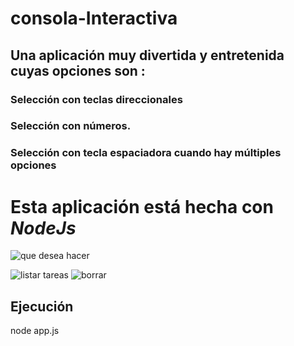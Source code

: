 # consola-Interactiva

## Una aplicación  muy divertida y entretenida cuyas opciones son :

### Selección con teclas direccionales 
### Selección con números.
### Selección con tecla espaciadora cuando hay múltiples opciones 

# Esta aplicación está hecha con <em>NodeJs</em>
![que desea hacer](https://user-images.githubusercontent.com/39442992/179385868-38dbc789-3a3e-4da9-b8ee-19ec5b0075e1.png)

![listar tareas](https://user-images.githubusercontent.com/39442992/179385871-741e8506-c302-410a-a6f9-8ec22bf14da6.png)
![borrar](https://user-images.githubusercontent.com/39442992/179385874-9a2bd251-5090-4b23-8315-d31f015c883f.png)

## Ejecución

<p>
node app.js
</p>

